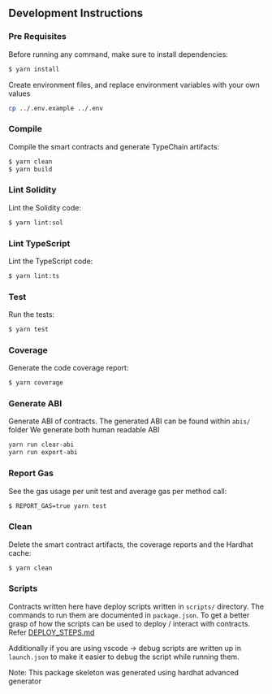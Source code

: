 ## Development Instructions

### Pre Requisites

Before running any command, make sure to install dependencies:

```sh
$ yarn install
```

Create environment files, and replace environment variables with your own values
```sh
cp ../.env.example ../.env
```

### Compile

Compile the smart contracts and generate TypeChain artifacts:

```sh
$ yarn clean
$ yarn build
```

### Lint Solidity

Lint the Solidity code:

```sh
$ yarn lint:sol
```

### Lint TypeScript

Lint the TypeScript code:

```sh
$ yarn lint:ts
```

### Test

Run the tests:

```sh
$ yarn test
```

### Coverage

Generate the code coverage report:

```sh
$ yarn coverage
```

### Generate ABI

Generate ABI of contracts. 
The generated ABI can be found within `abis/` folder
We generate both human readable ABI

```sh
yarn run clear-abi
yarn run export-abi
```

### Report Gas

See the gas usage per unit test and average gas per method call:

```sh
$ REPORT_GAS=true yarn test
```

### Clean

Delete the smart contract artifacts, the coverage reports and the Hardhat cache:

```sh
$ yarn clean
```

### Scripts

Contracts written here have deploy scripts written in `scripts/` directory.
The commands to run them are documented in `package.json`.
To get a better grasp of how the scripts can be used to deploy / interact with contracts.
Refer [DEPLOY_STEPS.md](https://github.com/gitcoinco/grants-round/blob/main/packages/contracts/docs/DEPLOY_STEPS.md)

Additionally if you are using vscode -> debug scripts are written up in `launch.json`
to make it easier to debug the script while running them.


Note: This package skeleton was generated using hardhat advanced generator
